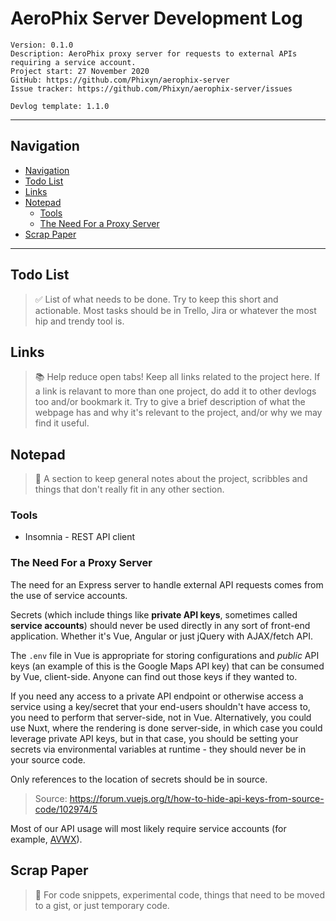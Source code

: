 # AeroPhix Server Development Log

```
Version: 0.1.0
Description: AeroPhix proxy server for requests to external APIs requiring a service account.
Project start: 27 November 2020
GitHub: https://github.com/Phixyn/aerophix-server
Issue tracker: https://github.com/Phixyn/aerophix-server/issues

Devlog template: 1.1.0
```

- - -

## Navigation

- [Navigation](#navigation)
- [Todo List](#todo-list)
- [Links](#links)
- [Notepad](#notepad)
    - [Tools](#tools)
    - [The Need For a Proxy Server](#the-need-for-a-proxy-server)
- [Scrap Paper](#scrap-paper)

- - -

## Todo List

> ✅ List of what needs to be done. Try to keep this short and actionable. Most tasks should be in Trello, Jira or whatever the most hip and trendy tool is.


## Links

> 📚 Help reduce open tabs! Keep all links related to the project here. If a link is relavant to more than one project, do add it to other devlogs too and/or bookmark it. Try to give a brief description of what the webpage has and why it's relevant to the project, and/or why we may find it useful.


## Notepad

> 📓 A section to keep general notes about the project, scribbles and things that don't really fit in any other section.

### Tools

- Insomnia - REST API client

### The Need For a Proxy Server

The need for an Express server to handle external API requests comes from the use of service accounts.

Secrets (which include things like **private API keys**, sometimes called **service accounts**) should never be used directly in any sort of front-end application. Whether it's Vue, Angular or just jQuery with AJAX/fetch API.

The `.env` file in Vue is appropriate for storing configurations and *public* API keys (an example of this is the Google Maps API key) that can be consumed by Vue, client-side. Anyone can find out those keys if they wanted to.

If you need any access to a private API endpoint or otherwise access a service using a key/secret that your end-users shouldn't have access to, you need to perform that server-side, not in Vue. Alternatively, you could use Nuxt, where the rendering is done server-side, in which case you could leverage private API keys, but in that case, you should be setting your secrets via environmental variables at runtime - they should never be in your source code.

Only references to the location of secrets should be in source.

> Source: https://forum.vuejs.org/t/how-to-hide-api-keys-from-source-code/102974/5

Most of our API usage will most likely require service accounts (for example, [AVWX](https://avwx.rest/)).

## Scrap Paper

> 📝 For code snippets, experimental code, things that need to be moved to a gist, or just temporary code.

